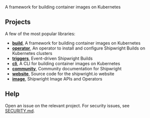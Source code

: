 A framework for building container images on Kubernetes

## Projects

A few of the most popular libraries:

* [**build**](https://github.com/shipwright-io/build), A framework for building container images on Kubernetes
* [**operator**](https://github.com/shipwright-io/operator), An operator to install and configure Shipwright Builds on Kubernetes clusters
* [**triggers**](https://github.com/shipwright-io/triggers), Event-driven Shipwright Builds
* [**cli**](https://github.com/shipwright-io/cli), A CLI for building container images on Kubernetes
* [**community**](https://github.com/shipwright-io/community), Community documentation for Shipwright
* [**website**](https://github.com/shipwright-io/website), Source code for the shipwright.io website
* [**image**](https://github.com/shipwright-io/image), Shipwright Image APIs and Operators

## Help

Open an issue on the relevant project. For security issues, see [SECURITY.md](https://github.com/shipwright-io/.github/blob/master/SECURITY.md).
